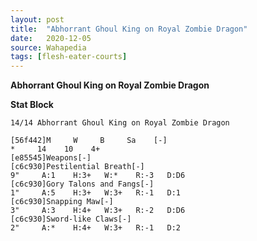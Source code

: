 ```yaml
---
layout: post
title:  "Abhorrant Ghoul King on Royal Zombie Dragon"
date:   2020-12-05
source: Wahapedia
tags: [flesh-eater-courts]
---
```


**Abhorrant Ghoul King on Royal Zombie Dragon**

**Stat Block**
```
14/14 Abhorrant Ghoul King on Royal Zombie Dragon
```

```
[56f442]M     W     B     Sa    [-]
*     14    10    4+    
[e85545]Weapons[-]
[c6c930]Pestilential Breath[-]
9"     A:1    H:3+   W:*    R:-3   D:D6  
[c6c930]Gory Talons and Fangs[-]
1"     A:5    H:3+   W:3+   R:-1   D:1   
[c6c930]Snapping Maw[-]
3"     A:3    H:4+   W:3+   R:-2   D:D6  
[c6c930]Sword-like Claws[-]
2"     A:*    H:4+   W:3+   R:-1   D:2   
```


